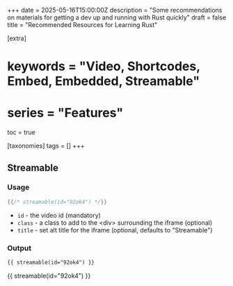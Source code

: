 +++
date = 2025-05-16T15:00:00Z
description = "Some recommendations on materials for getting a dev up and running with Rust quickly"
draft = false
title = "Recommended Resources for Learning Rust"

[extra]
# keywords = "Video, Shortcodes, Embed, Embedded, Streamable"
# series = "Features"
toc = true

[taxonomies]
tags = []
+++

<!-- more -->

## Streamable

### Usage

```rs
{{/* streamable(id="92ok4") */}}
```

- `id` - the video id (mandatory)
- `class` - a class to add to the &lt;div&gt; surrounding the iframe (optional)
- `title` - set alt title for the iframe (optional, defaults to "Streamable")

### Output

```html
{{ streamable(id="92ok4") }}
```

{{ streamable(id="92ok4") }}
